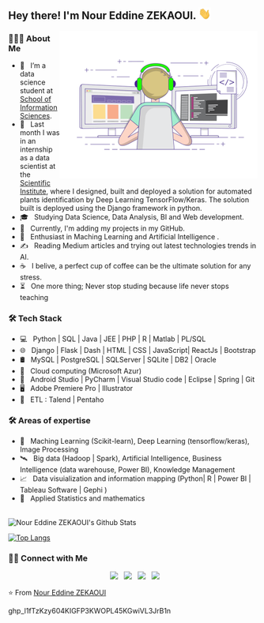 <h2> Hey there! I'm Nour Eddine ZEKAOUI. <img src="https://raw.githubusercontent.com/zekaouinoureddine/zekaouinoureddine/main/Hi.gif" width="25"></h2>
<img align="right" alt="GIF" src="https://raw.githubusercontent.com/zekaouinoureddine/zekaouinoureddine/main/gif3.gif" width="400"/>

<h3> 👨🏻‍💻 About Me </h3>

- 🔭 &nbsp; I’m a data science student at [School of Information Sciences](http://esi.ac.ma/).
- 🤔 &nbsp; Last month I was in an internship as a data scientist at the [Scientific Institute](http://www.israbat.ac.ma/), where I designed, built and deployed a solution for automated plants identification by Deep Learning TensorFlow/Keras. The solution built is deployed using the Django framework in python.
- 🎓 &nbsp; Studying Data Science, Data Analysis, BI and Web development.
- 💼 &nbsp; Currently, I'm adding my projects in my GitHub.
- 🌱 &nbsp; Enthusiast in Maching Learning and Artificial Intelligence .
- ✍️ &nbsp; Reading Medium articles and trying out latest technologies trends in AI.
- ☕ &nbsp; I belive, a perfect cup of coffee can be the ultimate solution for any stress.
- ⏳ &nbsp; One more thing; Never stop studing because life never stops teaching

<h3>🛠 Tech Stack</h3>

- 💻 &nbsp; Python | SQL | Java | JEE | PHP | R | Matlab | PL/SQL
- 🌐 &nbsp; Django | Flask | Dash | HTML | CSS | JavaScript| ReactJs | Bootstrap 
- 🛢 &nbsp; MySQL | PostgreSQL | SQLServer | SQLite | DB2 | Oracle
- 🎰 &nbsp; Cloud computing (Microsoft Azur)
- 🔧 &nbsp; Android Studio | PyCharm | Visual Studio code | Eclipse | Spring | Git
- 🖥 &nbsp; Adobe Premiere Pro | Illustrator 
- 🧲 &nbsp; ETL : Talend | Pentaho
<h3>🛠 Areas of expertise </h3>

- 🎯 &nbsp; Maching Learning (Scikit-learn), Deep Learning (tensorflow/keras), Image Processing
- 🛰️ &nbsp; Big data (Hadoop | Spark), Artificial Intelligence, Business Intelligence (data warehouse, Power BI), Knowledge Management 
- 📈 &nbsp; Data visuialization and information mapping (Python| R | Power BI | Tableau Software | Gephi )
- 🎰 &nbsp; Applied Statistics and mathematics 

<br>

<img align="center" src="https://github-readme-stats.vercel.app/api?username=zekaouinoureddine&include_all_commits=true&count_private=true&show_icons=true&line_height=20&title_color=7A7ADB&icon_color=2234AE&text_color=D3D3D3&bg_color=0,000000,130F40" alt="Nour Eddine ZEKAOUI's Github Stats">

</br>

[![Top Langs](https://github-readme-stats.vercel.app/api/top-langs/?username=zekaouinoureddine&layout=compact&text_color=daf7dc&bg_color=151515)](https://github.com/zekaouinoureddine/github-readme-stats)

<h3> 🤝🏻 Connect with Me </h3>

<p align="center">
&nbsp; <a href="https://twitter.com/NZekaoui?s=09" target="_blank" rel="noopener noreferrer"><img src="https://img.icons8.com/plasticine/100/000000/twitter.png" width="50" /></a>  
&nbsp; <a href="" target="_blank" rel="noopener noreferrer"><img src="https://img.icons8.com/plasticine/100/000000/instagram-new.png" width="50" /></a>  
&nbsp; <a href="https://www.linkedin.com/in/nour-eddine-zekaoui-ba43b1177/" target="_blank" rel="noopener noreferrer"><img src="https://img.icons8.com/plasticine/100/000000/linkedin.png" width="50" /></a>
&nbsp; <a href="mailto:noureddinezekaoui@gmail.com" target="_blank" rel="noopener noreferrer"><img src="https://img.icons8.com/plasticine/100/000000/gmail.png"  width="50" /></a> 
</p>

⭐️ From [Nour Eddine ZEKAOUI](https://github.com/zekaouinoureddine) 

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
